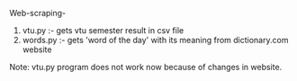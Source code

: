 Web-scraping-

1. vtu.py :- gets vtu semester result in csv file
2. words.py :- gets 'word of the day' with its meaning from dictionary.com website

Note: vtu.py program does not work now because of changes in website.
